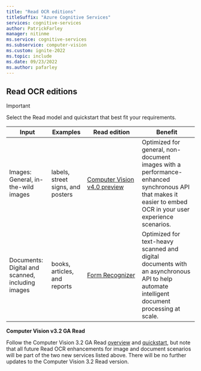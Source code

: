 ```yaml
---
title: "Read OCR editions"
titleSuffix: "Azure Cognitive Services"
services: cognitive-services
author: PatrickFarley
manager: nitinme
ms.service: cognitive-services
ms.subservice: computer-vision
ms.custom: ignite-2022
ms.topic: include
ms.date: 09/23/2022
ms.author: pafarley
---
```


## Read OCR editions

> [!IMPORTANT]
> Select the Read model and quickstart that best fit your requirements.
>
> | Input | Examples | Read edition | Benefit |
> |----------|--------------|-------------------------|-------------------------|
> | Images: General, in-the-wild images |  labels, street signs, and posters | [Computer Vision v4.0 preview](../concept-ocr.md) | Optimized for general, non-document images with a performance-enhanced synchronous API that makes it easier to embed OCR in your user experience scenarios.
> | Documents: Digital and scanned, including images | books, articles, and reports | [Form&nbsp;Recognizer](../../../applied-ai-services/form-recognizer/concept-read.md) | Optimized for text-heavy scanned and digital documents with an asynchronous API to help automate intelligent document processing at scale.
>
> **Computer Vision v3.2 GA Read**
>
> Follow the Computer Vision 3.2 GA Read [overview](../how-to/call-read-api.md) and [quickstart](../quickstarts-sdk/client-library.md), but note that all future Read OCR enhancements for image and document scenarios will be part of the two new services listed above. There will be no further updates to the Computer Vision 3.2 Read version.
